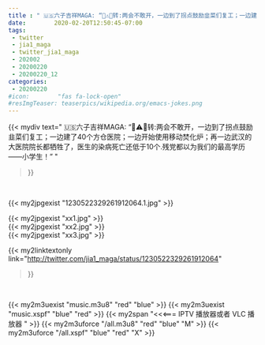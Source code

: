 ```yaml
---
title : " 🇺🇸六子吉祥MAGA: “🦠⚠️🦠转:两会不敢开，一边到了拐点鼓励韭菜们复工；一边建了40个方仓医院；一边开始使用移动焚化炉；再一边武汉的大医院院长都牺牲了，医生的染病死亡还低于10个.残党都以为我们的最高学历——小学生！”  "
date:        2020-02-20T12:50:45-07:00
tags:
 - twitter
 - jia1_maga
 - twitter_jia1_maga
 - 202002
 - 20200220
 - 20200220_12
categories:
 - 20200220
#icon:        "fas fa-lock-open"
#resImgTeaser: teaserpics/wikipedia.org/emacs-jokes.png
---
```


{{< mydiv text=" 🇺🇸六子吉祥MAGA: “🦠⚠️🦠转:两会不敢开，一边到了拐点鼓励韭菜们复工；一边建了40个方仓医院；一边开始使用移动焚化炉；再一边武汉的大医院院长都牺牲了，医生的染病死亡还低于10个.残党都以为我们的最高学历——小学生！”  "
>}}
<br>


 {{< my2jpgexist "1230522329261912064.1.jpg" >}}<br> 

{{< my2jpgexist "xx1.jpg" >}}<br>
{{< my2jpgexist "xx2.jpg" >}}<br>
{{< my2jpgexist "xx3.jpg" >}}<br>


{{< my2linktextonly link="http://twitter.com/jia1_maga/status/1230522329261912064"
>}}


<br>

{{< my2m3uexist "music.m3u8" "red"  "blue" >}} {{< my2m3uexist "music.xspf" "blue" "red"  >}} {{< my2span "<<<=== IPTV 播放器或者 VLC 播放器 " >}} {{< my2m3uforce "/all.m3u8" "red"  "blue" "M" >}} {{< my2m3uforce "/all.xspf" "blue" "red"  "X" >}} 
